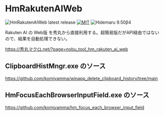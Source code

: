 # HmRakutenAIWeb

![HmRakutenAIWeb latest release](https://img.shields.io/github/v/release/komiyamma/hm_rakuten_ai_web)
[![MIT](https://img.shields.io/badge/license-MIT-blue.svg?style=flat)](LICENSE)
![Hidemaru 9.50β4](https://img.shields.io/badge/Hidemaru-v9.50β4-6479ff.svg)

Rakuten AI の Web版 を秀丸から直接利用する。超簡易版だがAPI経由ではないので、結果を自動処理できない。

https://秀丸マクロ.net/?page=nobu_tool_hm_rakuten_ai_web

## ClipboardHistMngr.exe のソース

https://github.com/komiyamma/winapp_delete_clipboard_history/tree/main

## HmFocusEachBrowserInputField.exe のソース

https://github.com/komiyamma/hm_focus_each_browser_input_field
